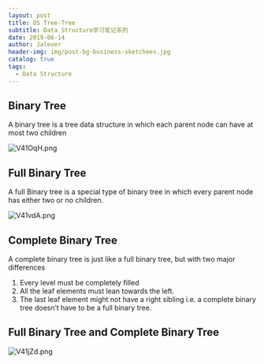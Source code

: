 ```yaml
---
layout: post
title: DS Tree-Tree
subtitle: Data Structure学习笔记系列
date: 2019-06-14
author: Jalever
header-img: img/post-bg-business-sketchees.jpg
catalog: true
tags:
  - Data Structure
---
```


## Binary Tree
A binary tree is a tree data structure in which each parent node can have at most two children

![V41OqH.png](https://s2.ax1x.com/2019/06/14/V41OqH.png)

## Full Binary Tree
A full Binary tree is a special type of binary tree in which every parent node has either two or no children.

![V41vdA.png](https://s2.ax1x.com/2019/06/14/V41vdA.png)

## Complete Binary Tree
A complete binary tree is just like a full binary tree, but with two major differences
1. Every level must be completely filled
2. All the leaf elements must lean towards the left.
3. The last leaf element might not have a right sibling i.e. a complete binary tree doesn’t have to be a full binary tree.

## Full Binary Tree and Complete Binary Tree
![V41jZd.png](https://s2.ax1x.com/2019/06/14/V41jZd.png)
